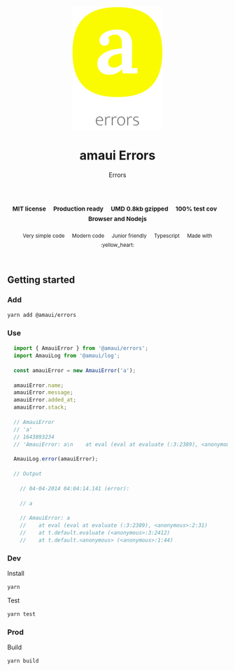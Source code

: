 
</br>
</br>

<p align='center'>
  <a target='_blank' rel='noopener noreferrer' href='#'>
    <img src='utils/images/logo.svg' alt='amaui logo' />
  </a>
</p>

<h1 align='center'>amaui Errors</h1>

<p align='center'>
  Errors
</p>

<br />

<h3 align='center'>
  <sub>MIT license&nbsp;&nbsp;&nbsp;&nbsp;</sub>
  <sub>Production ready&nbsp;&nbsp;&nbsp;&nbsp;</sub>
  <sub>UMD 0.8kb gzipped&nbsp;&nbsp;&nbsp;&nbsp;</sub>
  <sub>100% test cov&nbsp;&nbsp;&nbsp;&nbsp;</sub>
  <sub>Browser and Nodejs</sub>
</h3>

<p align='center'>
    <sub>Very simple code&nbsp;&nbsp;&nbsp;&nbsp;</sub>
    <sub>Modern code&nbsp;&nbsp;&nbsp;&nbsp;</sub>
    <sub>Junior friendly&nbsp;&nbsp;&nbsp;&nbsp;</sub>
    <sub>Typescript&nbsp;&nbsp;&nbsp;&nbsp;</sub>
    <sub>Made with :yellow_heart:</sub>
</p>

<br />

## Getting started

### Add

```sh
yarn add @amaui/errors
```

### Use

```javascript
  import { AmauiError } from '@amaui/errors';
  import AmauiLog from '@amaui/log';

  const amauiError = new AmauiError('a');

  amauiError.name;
  amauiError.message;
  amauiError.added_at;
  amauiError.stack;

  // AmauiError
  // 'a'
  // 1643893234
  // 'AmauiError: a\n    at eval (eval at evaluate (:3:2389), <anonymous>:2:31)\n    at t.default.evaluate (<anonymous>:3:2412)\n    at t.default.<anonymous> (<anonymous>:1:44)'

  AmauiLog.error(amauiError);

  // Output

    // 04-04-2014 04:04:14.141 (error):

    // a

    // AmauiError: a
    //    at eval (eval at evaluate (:3:2389), <anonymous>:2:31)
    //    at t.default.evaluate (<anonymous>:3:2412)
    //    at t.default.<anonymous> (<anonymous>:1:44)

```

### Dev

Install

```sh
yarn
```

Test

```sh
yarn test
```

### Prod

Build

```sh
yarn build
```
